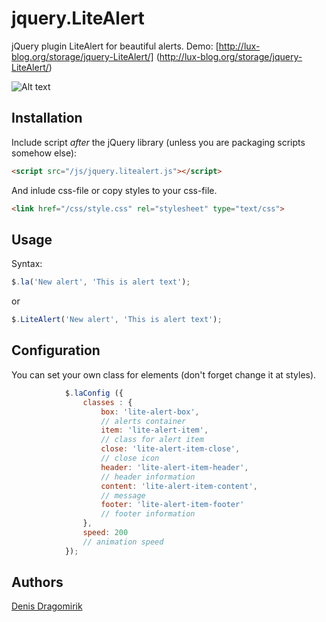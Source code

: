 # jquery.LiteAlert
jQuery plugin LiteAlert for beautiful alerts. Demo: [http://lux-blog.org/storage/jquery-LiteAlert/] (http://lux-blog.org/storage/jquery-LiteAlert/)

![Alt text](screenshow.png "Plugin in work")


## Installation

Include script *after* the jQuery library (unless you are packaging scripts somehow else):

```html
<script src="/js/jquery.litealert.js"></script>
```

And inlude css-file or copy styles to your css-file.

```html
<link href="/css/style.css" rel="stylesheet" type="text/css">
```

## Usage

Syntax:

```javascript
$.la('New alert', 'This is alert text');
```
or
```javascript
$.LiteAlert('New alert', 'This is alert text');
```


## Configuration

You can set your own class for elements (don't forget change it at styles).

```javascript
			$.laConfig ({
				classes : {
					box: 'lite-alert-box',
					// alerts container
					item: 'lite-alert-item',
					// class for alert item
					close: 'lite-alert-item-close',
					// close icon
					header: 'lite-alert-item-header',
					// header information
					content: 'lite-alert-item-content',
					// message
					footer: 'lite-alert-item-footer'
					// footer information
				},
				speed: 200
				// animation speed
			});
```

## Authors

[Denis Dragomirik](https://github.com/denikeweb)
